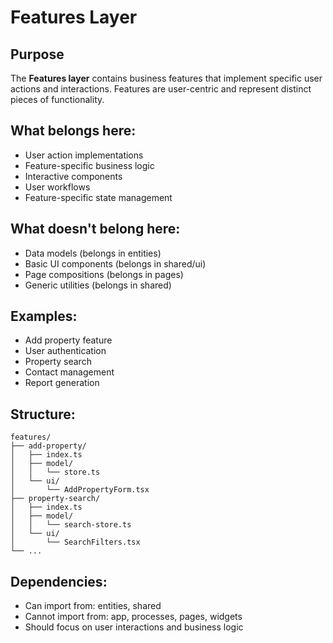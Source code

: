 # Features Layer

## Purpose
The **Features layer** contains business features that implement specific user actions and interactions. Features are user-centric and represent distinct pieces of functionality.

## What belongs here:
- User action implementations
- Feature-specific business logic
- Interactive components
- User workflows
- Feature-specific state management

## What doesn't belong here:
- Data models (belongs in entities)
- Basic UI components (belongs in shared/ui)
- Page compositions (belongs in pages)
- Generic utilities (belongs in shared)

## Examples:
- Add property feature
- User authentication
- Property search
- Contact management
- Report generation

## Structure:
```
features/
├── add-property/
│   ├── index.ts
│   ├── model/
│   │   └── store.ts
│   └── ui/
│       └── AddPropertyForm.tsx
├── property-search/
│   ├── index.ts
│   ├── model/
│   │   └── search-store.ts
│   └── ui/
│       └── SearchFilters.tsx
└── ...
```

## Dependencies:
- Can import from: entities, shared
- Cannot import from: app, processes, pages, widgets
- Should focus on user interactions and business logic
